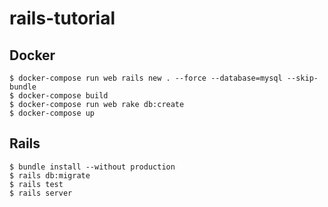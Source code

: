 # rails-tutorial

## Docker
```
$ docker-compose run web rails new . --force --database=mysql --skip-bundle
$ docker-compose build
$ docker-compose run web rake db:create
$ docker-compose up
```

## Rails
```
$ bundle install --without production
$ rails db:migrate
$ rails test
$ rails server
```
